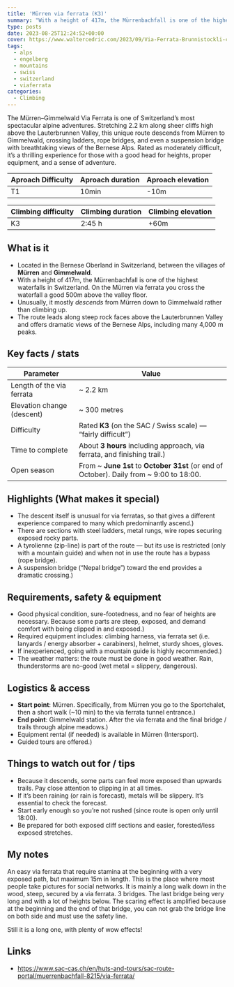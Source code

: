 ```yaml
---
title: 'Mürren via ferrata (K3)'
summary: "With a height of 417m, the Mürrenbachfall is one of the highest waterfalls in Switzerland. On the Mürren via ferrata you cross the waterfall a good 500m above the valley floor."
type: posts
date: 2023-08-25T12:24:52+00:00
cover: https://www.waltercedric.com/2023/09/Via-Ferrata-Brunnistockli-cedric-scaled.webp
tags:
  - alps
  - engelberg
  - mountains
  - swiss
  - switzerland
  - viaferrata
categories:
  - Climbing
---
```

The Mürren–Gimmelwald Via Ferrata is one of Switzerland’s most spectacular alpine adventures. Stretching 2.2 km along sheer cliffs high above the Lauterbrunnen Valley, this unique route descends from Mürren to Gimmelwald, crossing ladders, rope bridges, and even a suspension bridge with breathtaking views of the Bernese Alps. Rated as moderately difficult, it’s a thrilling experience for those with a good head for heights, proper equipment, and a sense of adventure.

|Aproach Difficulty|Aproach duration|Aproach elevation|
|:----|:----|:----|
| T1| 10min | -10m |

|Climbing difficulty|Climbing duration|Climbing elevation|
|:----|:----|:----|
| K3 | 2:45 h| +60m |

## What is it

* Located in the Bernese Oberland in Switzerland, between the villages of **Mürren** and **Gimmelwald**.
* With a height of 417m, the Mürrenbachfall is one of the highest waterfalls in Switzerland. On the Mürren via ferrata you cross the waterfall a good 500m above the valley floor.
* Unusually, it mostly *descends* from Mürren down to Gimmelwald rather than climbing up. 
* The route leads along steep rock faces above the Lauterbrunnen Valley and offers dramatic views of the Bernese Alps, including many 4,000 m peaks.

## Key facts / stats

| Parameter                  | Value                                                                                                                     |
| -------------------------- | ------------------------------------------------------------------------------------------------------------------------- |
| Length of the via ferrata  | \~ 2.2 km                                                                                   |
| Elevation change (descent) | \~ 300 metres                                                                               |
| Difficulty                 | Rated **K3** (on the SAC / Swiss scale) — “fairly difficult”)                                         |
| Time to complete           | About **3 hours** including approach, via ferrata, and finishing trail.)                              |
| Open season                | From \~ **June 1st** to **October 31st** (or end of October). Daily from \~ 9:00 to 18:00.  |

## Highlights (What makes it special)

* The descent itself is unusual for via ferratas, so that gives a different experience compared to many which predominantly ascend.)
* There are sections with steel ladders, metal rungs, wire ropes securing exposed rocky parts. 
* A tyrolienne (zip-line) is part of the route — but its use is restricted (only with a mountain guide) and when not in use the route has a bypass (rope bridge). 
* A suspension bridge (“Nepal bridge”) toward the end provides a dramatic crossing.)

## Requirements, safety & equipment

* Good physical condition, sure-footedness, and no fear of heights are necessary. Because some parts are steep, exposed, and demand comfort with being clipped in and exposed.)
* Required equipment includes: climbing harness, via ferrata set (i.e. lanyards / energy absorber + carabiners), helmet, sturdy shoes, gloves. 
* If inexperienced, going with a mountain guide is highly recommended.)
* The weather matters: the route must be done in good weather. Rain, thunderstorms are no-good (wet metal = slippery, dangerous). 

## Logistics & access

* **Start point**: Mürren. Specifically, from Mürren you go to the Sportchalet, then a short walk (\~10 min) to the via ferrata tunnel entrance.)
* **End point**: Gimmelwald station. After the via ferrata and the final bridge / trails through alpine meadows.)
* Equipment rental (if needed) is available in Mürren (Intersport). 
* Guided tours are offered.)

## Things to watch out for / tips

* Because it descends, some parts can feel more exposed than upwards trails. Pay close attention to clipping in at all times.
* If it’s been raining (or rain is forecast), metals will be slippery. It’s essential to check the forecast.
* Start early enough so you’re not rushed (since route is open only until 18:00).
* Be prepared for both exposed cliff sections and easier, forested/less exposed stretches.

## My notes

An easy via ferrata that require stamina at the beginning with a very exposed path, but maximum 15m in length. This is the place where most people take pictures for social networks.
It is mainly a long walk down in the wood, steep, secured by a via ferrata. 3 bridges. The last bridge being very long and with a lot of heights below. The scaring effect is amplified because at the beginning and the end of that bridge, you can not grab the bridge line on both side and must use the safety line.

Still it is a long one, with plenty of wow effects!

## Links
* https://www.sac-cas.ch/en/huts-and-tours/sac-route-portal/muerrenbachfall-8215/via-ferrata/